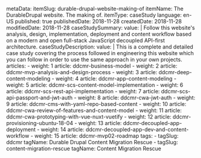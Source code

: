 metaData:
    itemSlug: durable-drupal-website-making-of
    itemName: The DurableDrupal website. The making of.
    itemType: caseStudy
    language: en-US
    published: true
    publishedDate: 2018-11-28
    createdDate: 2018-11-28
    modifiedDate: 2018-11-28
caseStudySummary:
    value: |
        Follow this website's analysis, design, implementation, deployment and content workflow based on a modern and open full-stack JavaScript decoupled API-first architecture.
caseStudyDescription:
    value: |
        This is a complete and detailed case study covering the process followed in engineering this website which you can follow in order to use the same approach in your own projects.
articles:
    - weight: 1
      article: ddcmr-business-model
    - weight: 2
      article: ddcmr-mvp-analysis-and-design-process
    - weight: 3
      article: ddcmr-deep-content-modeling
    - weight: 4
      article: ddcmr-app-content-modeling
    - weight: 5
      article: ddcmr-scs-content-model-implementation
    - weight: 6
      article: ddcmr-scs-rest-api-implementation
    - weight: 7
      article: ddcmr-scs-api-passport-and-jwt-auth
    - weight: 8
      article: ddcmr-cwa-jwt-auth
    - weight: 9
      article: ddcmr-cms-with-yaml-repo-based-content
    - weight: 10
      article: ddcmr-cwa-review-of-features-and-content-model
    - weight: 11
      article: ddcmr-cwa-prototyping-with-vue-nuxt-vuetify
    - weight: 12
      article: ddcmr-provisioning-ubuntu-18-04
    - weight: 13
      article: ddcmr-decoupled-app-deployment
    - weight: 14
      article: ddcmr-decoupled-app-dev-and-content-workflow
    - weight: 15
      article: ddcmr-mvp02-roadmap
tags:
    - tagSlug: ddcmr
      tagName: Durable Drupal Content Migration Rescue
    - tagSlug: content-migration-rescue
      tagName: Content Migration Rescue

